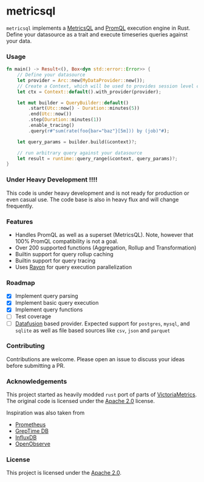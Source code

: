 # metricsql

`metricsql` implements a [MetricsQL](https://github.com/VictoriaMetrics/VictoriaMetrics/wiki/MetricsQL)
and [PromQL](https://medium.com/@valyala/promql-tutorial-for-beginners-9ab455142085) execution engine in Rust.
Define your datasource as a trait and execute timeseries queries against your data.

### Usage

```rust
fn main() -> Result<(), Box<dyn std::error::Error>> {
    // Define your datasource
    let provider = Arc::new(MyDataProvider::new());
    // Create a Context, which will be used to provides session level config and services like caching and query stats
    let ctx = Context::default().with_provider(provider);

    let mut builder = QueryBuilder::default()
        .start(Utc::now() - Duration::minutes(5))
        .end(Utc::now())
        .step(Duration::minutes(1))
        .enable_tracing()
        .query(r#"sum(rate(foo{bar="baz"}[5m])) by (job)"#);

    let query_params = builder.build(&context)?;

    // run arbitrary query against your datasource
    let result = runtime::query_range(&context, query_params)?;
}
```

### Under Heavy Development !!!!

This code is under heavy development and is not ready for production or even casual use. The code base is
also in heavy flux and will change frequently.

### Features

- Handles PromQL as well as a superset (MetricsQL). Note, however that 100% PromQL compatibility is not a goal.
- Over 200 supported functions (Aggregation, Rollup and Transformation)
- Builtin support for query rollup caching
- Builtin support for query tracing
- Uses [Rayon](https://docs.rs/rayon/latest/rayon/) for query execution parallelization

### Roadmap

- [x] Implement query parsing
- [x] Implement basic query execution
- [x] Implement query functions
- [ ] Test coverage
- [ ] [Datafusion](https://arrow.apache.org/datafusion/) based provider. Expected support for `postgres`, `mysql`,
  and `sqlite` as well as file based sources like `csv`, `json` and `parquet`

### Contributing

Contributions are welcome. Please open an issue to discuss your ideas before submitting a PR.

### Acknowledgements

This project started as heavily modded `rust` port of parts
of [VictoriaMetrics](https://github.com/VictoriaMetrics/VictoriaMetrics).
The original code is licensed under the [Apache 2.0](https://www.apache.org/licenses/LICENSE-2.0) license.

Inspiration was also taken from

- [Prometheus](https://github.com/prometheus/prometheus)
- [GrepTime DB](https://github.com/GreptimeTeam/greptimedb)
- [InfluxDB](https://github.com/influxdata/influxdb_iox/tree/main)
- [OpenObserve](https://github.com/openobserve/openobserve)

### License

This project is licensed under the [Apache 2.0](https://www.apache.org/licenses/LICENSE-2.0).